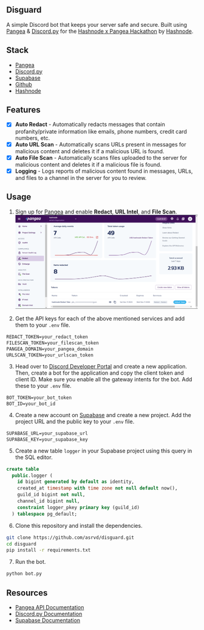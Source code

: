 ## Disguard
A simple Discord bot that keeps your server safe and secure. Built using [Pangea](https://pangea.cloud) & [Discord.py](https://github.com/Rapptz/discord.py) for the [Hashnode x Pangea Hackathon](https://hashnode.com/hackathons/pangea) by [Hashnode](https://hashnode.com).

## Stack
- [Pangea](https://pangea.cloud)
- [Discord.py](https://github.com/Rapptz/discord.py)
- [Supabase](https://supabase.com/)
- [Github](https://github.com)
- [Hashnode](https://hashnode.com)

## Features
- [x] **Auto Redact** - Automatically redacts messages that contain profanity/private information like emails, phone numbers, credit card numbers, etc.
- [x] **Auto URL Scan** - Automatically scans URLs present in messages for malicious content and deletes it if a malicious URL is found.
- [x] **Auto File Scan** - Automatically scans files uploaded to the server for malicious content and deletes it if a malicious file is found.
- [x] **Logging** - Logs reports of malicious content found in messages, URLs, and files to a channel in the server for you to review.

## Usage
1. Sign up for [Pangea](https://pangea.cloud) and enable **Redact**, **URL Intel**, and **File Scan**.
![Alt text](./media/pangea_ss.png)

2. Get the API keys for each of the above mentioned services and add them to your `.env` file.
```env
REDACT_TOKEN=your_redact_token
FILESCAN_TOKEN=your_filescan_token
PANGEA_DOMAIN=your_pangea_domain
URLSCAN_TOKEN=your_urlscan_token
```

3. Head over to [Discord Developer Portal](https://discord.com/developers/applications) and create a new application. Then, create a bot for the application and copy the client token and client ID. Make sure you enable all the gateway intents for the bot. Add these to your `.env` file.
```env
BOT_TOKEN=your_bot_token
BOT_ID=your_bot_id
```

4. Create a new account on [Supabase](https://supabase.com/) and create a new project. Add the project URL and the public key to your `.env` file.
```env
SUPABASE_URL=your_supabase_url
SUPABASE_KEY=your_supabase_key
```

5. Create a new table `logger` in your Supabase project using this query in the SQL editor.
```sql
create table
  public.logger (
    id bigint generated by default as identity,
    created_at timestamp with time zone not null default now(),
    guild_id bigint not null,
    channel_id bigint null,
    constraint logger_pkey primary key (guild_id)
  ) tablespace pg_default;
```

6. Clone this repository and install the dependencies.
```bash
git clone https://github.com/asrvd/disguard.git
cd disguard
pip install -r requirements.txt
```

7. Run the bot.
```bash
python bot.py
```

## Resources
- [Pangea API Documentation](https://pangea.cloud/docs)
- [Discord.py Documentation](https://discordpy.readthedocs.io/en/stable/)
- [Supabase Documentation](https://supabase.com/docs)
